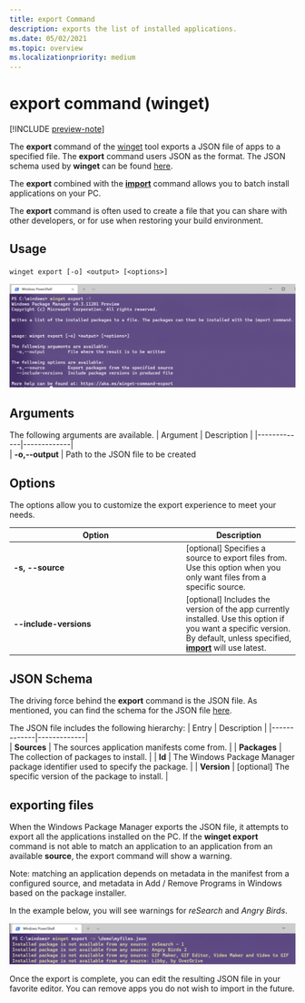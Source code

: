 ```yaml
---
title: export Command
description: exports the list of installed applications.
ms.date: 05/02/2021
ms.topic: overview
ms.localizationpriority: medium
---
```


# export command (winget)

[!INCLUDE [preview-note](../../includes/package-manager-preview.md)]

The **export** command of the [winget](index.md) tool exports a JSON file of apps to a specified file.  The **export** command users JSON as the format.  The JSON schema used by **winget** can be found [here](https://aka.ms/winget-packages.schema.1.0.json).

The **export** combined with the [**import**](.\import.md) command allows you to batch install applications on your PC.

The **export** command is often used to create a file that you can share with other developers, or for use when restoring your build environment.

## Usage

`winget export [-o] <output> [<options>]`

![export](images/export.png)

## Arguments

The following arguments are available.
| Argument    | Description |
|-------------|-------------|  
| **-o,--output** | Path to the JSON file to be created

## Options

The options allow you to customize the export experience to meet your needs.

|<div style="width:290px">Option</div>     | Description |
|----------------|-------------|  
| **-s, --source**  |  [optional] Specifies a source to export files from.  Use this option when you only want files from a specific source.  |
| **--include-versions** | [optional] Includes the version of the app currently installed.  Use this option if you want a specific version.  By default, unless specified, [**import**](.\import.md) will use latest. |

## JSON Schema
The driving force behind the **export** command is the JSON file.  As mentioned, you can find the schema for the JSON file [here](https://aka.ms/winget-packages.schema.1.0.json).

The JSON file includes the following hierarchy:
| Entry      | Description |
|-------------|-------------|  
| **Sources**  |  The sources application manifests come from.  |
| **Packages**  |  The collection of packages to install.  |
| **Id**  |  The Windows Package Manager package identifier used to specify the package.  |
| **Version**  |  [optional] The specific version of the package to install.  |

## exporting files

When the Windows Package Manager exports the JSON file, it attempts to export all the applications installed on the PC. If the **winget export** command is not able to match an application to an application from an available **source**, the export command will show a warning. 

Note: matching an application depends on metadata in the manifest from a configured source, and metadata in Add / Remove Programs in Windows based on the package installer.

In the example below, you will see warnings for _reSearch_ and _Angry Birds_.

![export](images\export-command.png)

Once the export is complete, you can edit the resulting JSON file in your favorite editor.  You can remove apps you do not wish to import in the future.
